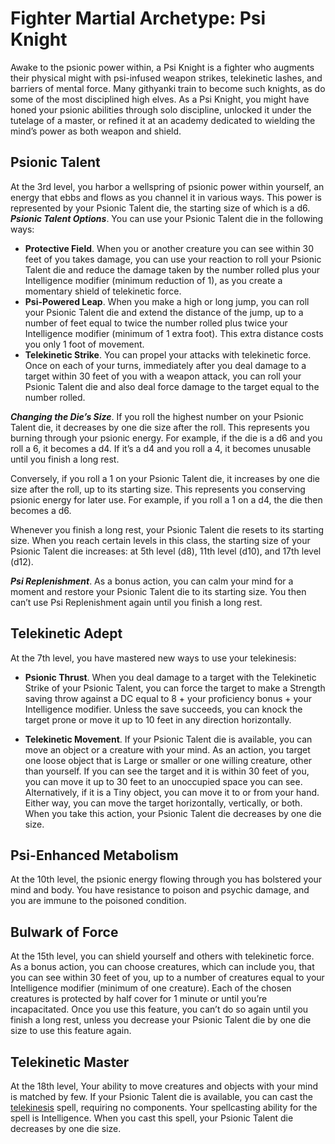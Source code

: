 # Fighter Martial Archetype: Psi Knight
Awake to the psionic power within, a Psi Knight is a fighter who augments their physical might with psi-infused weapon strikes, telekinetic lashes, and barriers of mental force. Many githyanki train to become such knights, as do some of the most disciplined high elves. As a Psi Knight, you might have honed your psionic abilities through solo discipline, unlocked it under the tutelage of a master, or refined it at an academy dedicated to wielding the mind’s power as both weapon and shield. 

## Psionic Talent
At the 3rd level, you harbor a wellspring of psionic power within yourself, an energy that ebbs and flows as you channel it in various ways. This power is represented by your Psionic Talent die, the starting size of which is a d6.
***Psionic Talent Options***. You can use your Psionic Talent die in the following ways:
* **Protective Field**. When you or another creature you can see within 30 feet of you takes damage, you can use your reaction to roll your Psionic Talent die and reduce the damage taken by the number rolled plus your Intelligence modifier (minimum reduction of 1), as you create a momentary shield of telekinetic force.
* **Psi-Powered Leap**. When you make a high or long jump, you can roll your Psionic Talent die and extend the distance of the jump, up to a number of feet equal to twice the number rolled plus twice your Intelligence modifier (minimum of 1 extra foot). This extra distance costs you only 1 foot of movement.
* **Telekinetic Strike**. You can propel your attacks with telekinetic force. Once on each of your turns, immediately after you deal damage to a target within 30 feet of you with a weapon attack, you can roll your Psionic Talent die and also deal force damage to the target equal to the number rolled.

***Changing the Die’s Size***. If you roll the highest number on your Psionic Talent die, it decreases by one die size after the roll. This represents you burning through your psionic energy. For example, if the die is a d6 and you roll a 6, it becomes a d4. If it’s a d4 and you roll a 4, it becomes unusable until you finish a long rest.

Conversely, if you roll a 1 on your Psionic Talent die, it increases by one die size after the roll, up to its starting size. This represents you conserving psionic energy for later use. For example, if you roll a 1 on a d4, the die then becomes a d6.

Whenever you finish a long rest, your Psionic Talent die resets to its starting size. When you reach certain levels in this class, the starting size of your Psionic Talent die increases: at 5th level (d8), 11th level (d10), and 17th level (d12).

***Psi Replenishment***. As a bonus action, you can calm your mind for a moment and restore your Psionic Talent die to its starting size. You then can’t use Psi Replenishment again until you finish a long rest.

## Telekinetic Adept
At the 7th level, you have mastered new ways to use your telekinesis:

* **Psionic Thrust**. When you deal damage to a target with the Telekinetic Strike of your Psionic Talent, you can force the target to make a Strength saving throw against a DC equal to 8 + your proficiency bonus + your Intelligence modifier. Unless the save succeeds, you can knock the target prone or move it up to 10 feet in any direction horizontally.

* **Telekinetic Movement**. If your Psionic Talent die is available, you can move an object or a creature with your mind. As an action, you target one loose object that is Large or smaller or one willing creature, other than yourself. If you can see the target and it is within 30 feet of you, you can move it up to 30 feet to an unoccupied space you can see. Alternatively, if it is a Tiny object, you can move it to or from your hand. Either way, you can move the target horizontally, vertically, or both. When you take this action, your Psionic Talent die decreases by one die size.

## Psi-Enhanced Metabolism
At the 10th level, the psionic energy flowing through you has bolstered your mind and body. You have resistance to poison and psychic damage, and you are immune to the poisoned condition.

## Bulwark of Force
At the 15th level, you can shield yourself and others with telekinetic force. As a bonus action, you can choose creatures, which can include you, that you can see within 30 feet of you, up to a number of creatures equal to your Intelligence modifier (minimum of one creature). Each of the chosen creatures is protected by half cover for 1 minute or until you’re incapacitated.
Once you use this feature, you can’t do so again until you finish a long rest, unless you decrease your Psionic Talent die by one die size to use this feature again.

## Telekinetic Master
At the 18th level, Your ability to move creatures and objects with your mind is matched by few. If your Psionic Talent die is available, you can cast the [telekinesis]() spell, requiring no components. Your spellcasting ability for the spell is Intelligence. When you cast this spell, your Psionic Talent die decreases by one die size.
